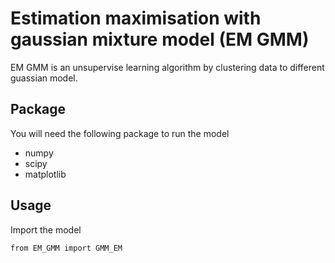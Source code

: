 # Estimation maximisation with gaussian mixture model (EM GMM)
EM GMM is an unsupervise learning algorithm by clustering data to different guassian model.

## Package
You will need the following package to run the model
- numpy
- scipy
- matplotlib

## Usage
Import the model
```
from EM_GMM import GMM_EM
```
